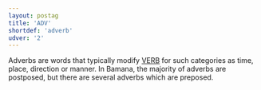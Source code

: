 ```yaml
---
layout: postag
title: 'ADV'
shortdef: 'adverb'
udver: '2'
---
```


Adverbs are words that typically modify [VERB]() for such categories as time, place, direction or manner. In Bamana, the majority of adverbs are postposed, but there are several adverbs which are preposed.


<!-- Interlanguage links updated So kvě 14 19:01:43 CEST 2022 -->
